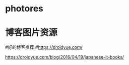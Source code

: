 # photores
# 博客图片资源
#好的博客推荐
#https://droidyue.com/

https://droidyue.com/blog/2016/04/19/japanese-it-books/
